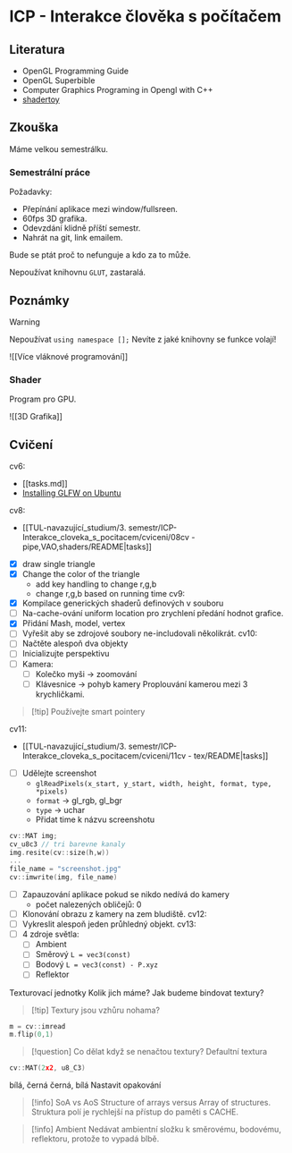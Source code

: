 # ICP - Interakce člověka s počítačem

## Literatura
- OpenGL Programming Guide
- OpenGL Superbible
- Computer Graphics Programing in Opengl with C++
- [shadertoy](www.shadertoy.com)

## Zkouška
Máme velkou semestrálku.

### Semestrální práce
Požadavky:
- Přepínání aplikace mezi window/fullsreen.
- 60fps 3D grafika. 
- Odevzdání klidně příští semestr.
- Nahrát na git, link emailem.

Bude se ptát proč to nefunguje a kdo za to může.

Nepoužívat knihovnu `GLUT`, zastaralá.
## Poznámky

> [!warning] 
> Nepoužívat `using namespace [];`
> Nevíte z jaké knihovny se funkce volají!

![[Více vláknové programování]]
### Shader
Program pro GPU.

![[3D Grafika]]

## Cvičení

cv6:
- [[tasks.md]]
- [Installing GLFW on Ubuntu](https://shnoh171.github.io/gpu%20and%20gpu%20programming/2019/08/26/installing-glfw-on-ubuntu.html)

cv8:
- [[TUL-navazující_studium/3. semestr/ICP-Interakce_cloveka_s_pocitacem/cviceni/08cv - pipe,VAO,shaders/README|tasks]]
- [x] draw single triangle
- [x] Change the color of the triangle
	- add key handling to change r,g,b
	- change r,g,b based on running time
cv9:
- [x] Kompilace generických shaderů definových v souboru
- [ ] Na-cache-ování uniform location pro zrychlení předání hodnot grafice.
- [x] Přidání Mash, model, vertex
- [ ] Vyřešit aby se zdrojové soubory ne-includovali několikrát.
cv10:
- [ ] Načtěte alespoň dva objekty
- [ ] Inicializujte perspektivu
- [ ] Kamera:
	- [ ] Kolečko myši -> zoomování
	- [ ] Klávesnice -> pohyb kamery
Proplouvání kamerou mezi 3 krychličkami.

> [!tip] Používejte smart pointery

cv11:
- [[TUL-navazující_studium/3. semestr/ICP-Interakce_cloveka_s_pocitacem/cviceni/11cv - tex/README|tasks]]
- [ ] Udělejte screenshot
	- `glReadPixels(x_start, y_start, width, height, format, type, *pixels)`
	- `format` -> gl_rgb, gl_bgr
	- `type` -> uchar
	- Přidat time k názvu screenshotu
```C
cv::MAT img;
cv_u8c3 // tri barevne kanaly
img.resite(cv::size(h,w))
...
file_name = "screenshot.jpg"
cv::imwrite(img, file_name)
```
- [ ] Zapauzování aplikace pokud se nikdo nedívá do kamery
	- počet nalezených obličejů: 0
- [ ] Klonování obrazu z kamery na zem bludiště.
cv12:
- [ ] Vykreslit alespoň jeden průhledný objekt.
cv13:
- [ ] 4 zdroje světla:
	- [ ] Ambient
	- [ ] Směrový `L = vec3(const)`
	- [ ] Bodový `L = vec3(const) - P.xyz`
	- [ ] Reflektor

Texturovací jednotky
Kolik jich máme?
Jak budeme bindovat textury?

> [!tip] Textury jsou vzhůru nohama?
```C
m = cv::imread
m.flip(0,1)
```

> [!question] Co dělat když se nenačtou textury?
Defaultní textura
```C
cv::MAT(2x2, u8_C3)
```
bílá, černá
černá, bílá
Nastavit opakování

> [!info] SoA vs AoS
> Structure of arrays versus Array of structures.
> Struktura polí je rychlejší na přístup do paměti s CACHE.

> [!info] Ambient
> Nedávat ambientní složku k směrovému, bodovému, reflektoru, protože to vypadá blbě. 


